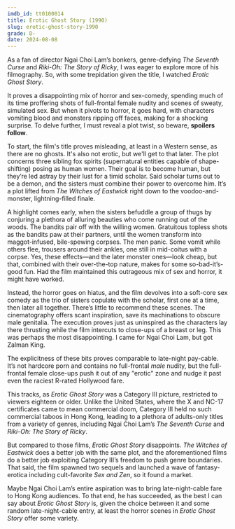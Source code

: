 ```yaml
---
imdb_id: tt0100014
title: Erotic Ghost Story (1990)
slug: erotic-ghost-story-1990
grade: D-
date: 2024-08-08
---
```


As a fan of director Ngai Choi Lam’s bonkers, genre-defying <span data-imdb-id="tt0092273">_The Seventh Curse_</span> and <span data-imdb-id="tt0102293">_Riki-Oh: The Story of Ricky_</span>, I was eager to explore more of his filmography. So, with some trepidation given the title, I watched _Erotic Ghost Story_.

It proves a disappointing mix of horror and sex-comedy, spending much of its time proffering shots of full-frontal female nudity and scenes of sweaty, simulated sex. But when it pivots to horror, it goes hard, with characters vomiting blood and monsters ripping off faces, making for a shocking surprise. To delve further, I must reveal a plot twist, so beware, **spoilers follow**.

<!-- end -->

To start, the film's title proves misleading, at least in a Western sense, as there are no ghosts. It's also not erotic, but we'll get to that later. The plot concerns three sibling fox spirits (supernatural entities capable of shape-shifting) posing as human women. Their goal is to become human, but they’re led astray by their lust for a timid scholar. Said scholar turns out to be a demon, and the sisters must combine their power to overcome him. It’s a plot lifted from <span data-imdb-id="tt0094332">_The Witches of Eastwick_</span> right down to the voodoo-and-monster, lightning-filled finale.

A highlight comes early, when the sisters befuddle a group of thugs by conjuring a plethora of alluring beauties who come running out of the woods. The bandits pair off with the willing women. Gratuitous topless shots as the bandits paw at their partners, until the women transform into maggot-infused, bile-spewing corpses. The men panic. Some vomit while others flee, trousers around their ankles, one still in mid-coitus with a corpse. Yes, these effects—and the later monster ones—look cheap, but that, combined with their over-the-top nature, makes for some so-bad-it’s-good fun. Had the film maintained this outrageous mix of sex and horror, it might have worked.

Instead, the horror goes on hiatus, and the film devolves into a soft-core sex comedy as the trio of sisters copulate with the scholar, first one at a time, then later all together. There’s little to recommend these scenes. The cinematography offers scant inspiration, save its machinations to obscure male genitalia. The execution proves just as uninspired as the characters lay there thrusting while the film intercuts to close-ups of a breast or leg. This was perhaps the most disappointing. I came for Ngai Choi Lam, but got Zalman King.

The explicitness of these bits proves comparable to late-night pay-cable. It’s not hardcore porn and contains no full-frontal _male_ nudity, but the full-frontal female close-ups push it out of any "erotic" zone and nudge it past even the raciest R-rated Hollywood fare.

This tracks, as _Erotic Ghost Story_ was a Category III picture, restricted to viewers eighteen or older. Unlike the United States, where the X and NC-17 certificates came to mean commercial doom, Category III held no such commercial taboos in Hong Kong, leading to a plethora of adults-only titles from a variety of genres, including Ngai Choi Lam’s _The Seventh Curse_ and _Riki-Oh: The Story of Ricky_.

But compared to those films, _Erotic Ghost Story_ disappoints. _The Witches of Eastwick_ does a better job with the same plot, and the aforementioned films do a better job exploiting Category III’s freedom to push genre boundaries. That said, the film spawned two sequels and launched a wave of fantasy-erotica including cult-favorite <span data-imdb-id="tt0105287">_Sex and Zen_</span>, so it found a market.

Maybe Ngai Choi Lam’s entire aspiration was to bring late-night-cable fare to Hong Kong audiences. To that end, he has succeeded, as the best I can say about _Erotic Ghost Story_ is, given the choice between it and some random late-night-cable entry, at least the horror scenes in _Erotic Ghost Story_ offer some variety.
